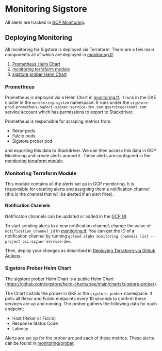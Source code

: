 # Monitoring Sigstore

All alerts are tracked in [GCP Monitoring](https://console.cloud.google.com/monitoring/alerting?referrer=search&project=oci-signer-service-dev).

## Deploying Monitoring
All monitoring for Sigstore is deployed via Terraform.
There are a few main components all of which are deployed in [monitoring.tf](../terraform/development/signer/3-sigstore-helm/monitoring.tf):
1. [Prometheus Helm Chart](../terraform/development/signer/3-sigstore-helm/monitoring.tf)
1. [monitoring terraform module](../terraform/development/modules/monitoring/)
1. [sigstore prober Helm Chart](https://github.com/sigstore/helm-charts/tree/main/charts/sigstore-prober)


### Prometheus
Prometheus is deployed via a Helm Chart in [monitoring.tf](../terraform/development/signer/3-sigstore-helm/monitoring.tf).
It runs in the GKE cluster in the `monitoring-system` namespace.
It runs under the `sigstore-prod-prometheus-sa@oci-signer-service-dev.iam.gserviceaccount.com` service account which has permissions to export to Stackdriver.

Prometheus is responsible for scraping metrics from:
* Rekor pods
* Fulcio pods
* Sigstore prober pod

and exporting this data to Stackdriver.
We can then access this data in GCP Monitoring and create alerts around it.
These alerts are configured in the [monitoring terraform module](../terraform/development/modules/monitoring/).

### Monitoring Terraform Module
This module contains all the alerts set up in GCP monitoring. 
It is responsible for creating alerts and assigning them a notification channel (this is the channel that will be alerted if an alert fires).

#### Notification Channels
Notificaton channels can be updated or added in the [GCP UI](https://console.cloud.google.com/monitoring/alerting/notifications?project=oci-signer-service-dev).

To start sending alerts to a new notification channel, change the value of `notification_channel_id` in [monitoring.tf](../terraform/development/signer/3-sigstore-helm/monitoring.tf). 
You can get the ID of a notification channel by running `gcloud alpha monitoring channels list --project oci-signer-service-dev`.

Then, deploy your changes as described in [Deploying Terraform via Github Actions](./infrastructure-sigstore.md#deploying-terraform-via-github-actions).

### Sigstore Prober Helm Chart

The sigstore prober Helm Chart is a public Helm Chart (https://github.com/sigstore/helm-charts/tree/main/charts/sigstore-prober).

The Chart installs the prober in GKE in the `sigstore-prober` namespace.
It polls all Rekor and Fulcio endpoints every 10 seconds to confirm these services are up and running.
The prober gathers the following data for each endpoint:
* Host (Rekor or Fulcio)
* Response Status Code
* Latency

Alerts are set up for the prober around each of these metrics.
These alerts can be found in [monitoring/prober](../terraform/development/modules/monitoring/prober/prober_alerts.tf).
